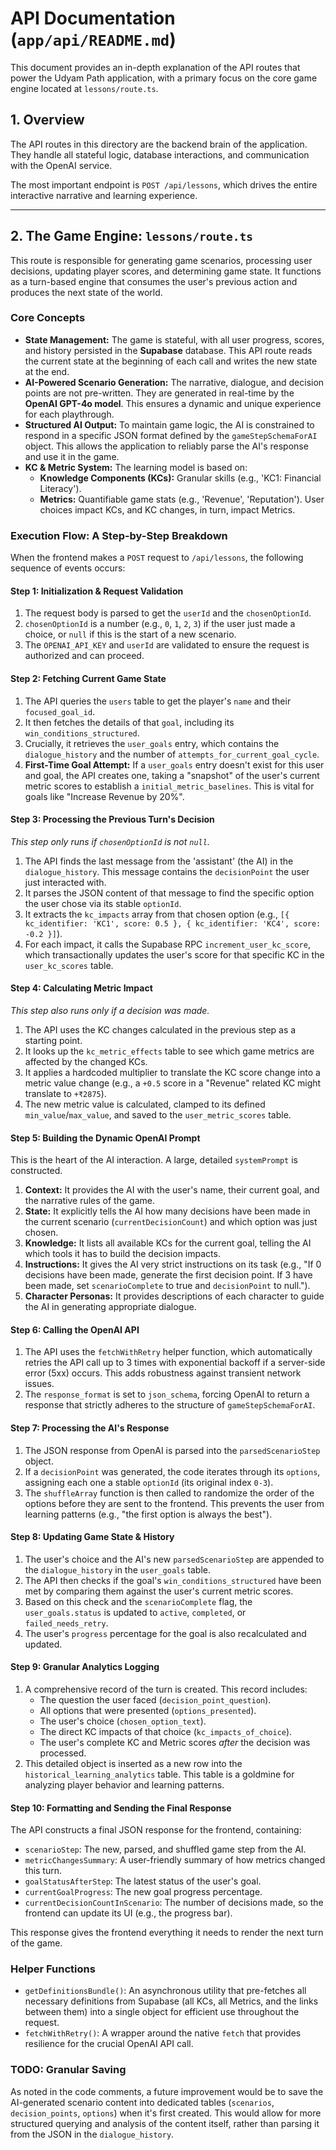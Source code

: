 # API Documentation (`app/api/README.md`)

This document provides an in-depth explanation of the API routes that power the Udyam Path application, with a primary focus on the core game engine located at `lessons/route.ts`.

## 1. Overview

The API routes in this directory are the backend brain of the application. They handle all stateful logic, database interactions, and communication with the OpenAI service.

The most important endpoint is `POST /api/lessons`, which drives the entire interactive narrative and learning experience.

---

## 2. The Game Engine: `lessons/route.ts`

This route is responsible for generating game scenarios, processing user decisions, updating player scores, and determining game state. It functions as a turn-based engine that consumes the user's previous action and produces the next state of the world.

### Core Concepts

*   **State Management:** The game is stateful, with all user progress, scores, and history persisted in the **Supabase** database. This API route reads the current state at the beginning of each call and writes the new state at the end.
*   **AI-Powered Scenario Generation:** The narrative, dialogue, and decision points are not pre-written. They are generated in real-time by the **OpenAI GPT-4o model**. This ensures a dynamic and unique experience for each playthrough.
*   **Structured AI Output:** To maintain game logic, the AI is constrained to respond in a specific JSON format defined by the `gameStepSchemaForAI` object. This allows the application to reliably parse the AI's response and use it in the game.
*   **KC & Metric System:** The learning model is based on:
    *   **Knowledge Components (KCs):** Granular skills (e.g., 'KC1: Financial Literacy').
    *   **Metrics:** Quantifiable game stats (e.g., 'Revenue', 'Reputation').
    User choices impact KCs, and KC changes, in turn, impact Metrics.

### Execution Flow: A Step-by-Step Breakdown

When the frontend makes a `POST` request to `/api/lessons`, the following sequence of events occurs:

#### **Step 1: Initialization & Request Validation**

1.  The request body is parsed to get the `userId` and the `chosenOptionId`.
2.  `chosenOptionId` is a number (e.g., `0`, `1`, `2`, `3`) if the user just made a choice, or `null` if this is the start of a new scenario.
3.  The `OPENAI_API_KEY` and `userId` are validated to ensure the request is authorized and can proceed.

#### **Step 2: Fetching Current Game State**

1.  The API queries the `users` table to get the player's `name` and their `focused_goal_id`.
2.  It then fetches the details of that `goal`, including its `win_conditions_structured`.
3.  Crucially, it retrieves the `user_goals` entry, which contains the `dialogue_history` and the number of `attempts_for_current_goal_cycle`.
4.  **First-Time Goal Attempt:** If a `user_goals` entry doesn't exist for this user and goal, the API creates one, taking a "snapshot" of the user's current metric scores to establish a `initial_metric_baselines`. This is vital for goals like "Increase Revenue by 20%".

#### **Step 3: Processing the Previous Turn's Decision**

*This step only runs if `chosenOptionId` is not `null`.*

1.  The API finds the last message from the 'assistant' (the AI) in the `dialogue_history`. This message contains the `decisionPoint` the user just interacted with.
2.  It parses the JSON content of that message to find the specific option the user chose via its stable `optionId`.
3.  It extracts the `kc_impacts` array from that chosen option (e.g., `[{ kc_identifier: 'KC1', score: 0.5 }, { kc_identifier: 'KC4', score: -0.2 }]`).
4.  For each impact, it calls the Supabase RPC `increment_user_kc_score`, which transactionally updates the user's score for that specific KC in the `user_kc_scores` table.

#### **Step 4: Calculating Metric Impact**

*This step also runs only if a decision was made.*

1.  The API uses the KC changes calculated in the previous step as a starting point.
2.  It looks up the `kc_metric_effects` table to see which game metrics are affected by the changed KCs.
3.  It applies a hardcoded multiplier to translate the KC score change into a metric value change (e.g., a `+0.5` score in a "Revenue" related KC might translate to `+₹2875`).
4.  The new metric value is calculated, clamped to its defined `min_value`/`max_value`, and saved to the `user_metric_scores` table.

#### **Step 5: Building the Dynamic OpenAI Prompt**

This is the heart of the AI interaction. A large, detailed `systemPrompt` is constructed.

1.  **Context:** It provides the AI with the user's name, their current goal, and the narrative rules of the game.
2.  **State:** It explicitly tells the AI how many decisions have been made in the current scenario (`currentDecisionCount`) and which option was just chosen.
3.  **Knowledge:** It lists all available KCs for the current goal, telling the AI which tools it has to build the decision impacts.
4.  **Instructions:** It gives the AI very strict instructions on its task (e.g., "If 0 decisions have been made, generate the first decision point. If 3 have been made, set `scenarioComplete` to true and `decisionPoint` to null.").
5.  **Character Personas:** It provides descriptions of each character to guide the AI in generating appropriate dialogue.

#### **Step 6: Calling the OpenAI API**

1.  The API uses the `fetchWithRetry` helper function, which automatically retries the API call up to 3 times with exponential backoff if a server-side error (5xx) occurs. This adds robustness against transient network issues.
2.  The `response_format` is set to `json_schema`, forcing OpenAI to return a response that strictly adheres to the structure of `gameStepSchemaForAI`.

#### **Step 7: Processing the AI's Response**

1.  The JSON response from OpenAI is parsed into the `parsedScenarioStep` object.
2.  If a `decisionPoint` was generated, the code iterates through its `options`, assigning each one a stable `optionId` (its original index `0-3`).
3.  The `shuffleArray` function is then called to randomize the order of the options before they are sent to the frontend. This prevents the user from learning patterns (e.g., "the first option is always the best").

#### **Step 8: Updating Game State & History**

1.  The user's choice and the AI's new `parsedScenarioStep` are appended to the `dialogue_history` in the `user_goals` table.
2.  The API then checks if the goal's `win_conditions_structured` have been met by comparing them against the user's current metric scores.
3.  Based on this check and the `scenarioComplete` flag, the `user_goals.status` is updated to `active`, `completed`, or `failed_needs_retry`.
4.  The user's `progress` percentage for the goal is also recalculated and updated.

#### **Step 9: Granular Analytics Logging**

1.  A comprehensive record of the turn is created. This record includes:
    *   The question the user faced (`decision_point_question`).
    *   All options that were presented (`options_presented`).
    *   The user's choice (`chosen_option_text`).
    *   The direct KC impacts of that choice (`kc_impacts_of_choice`).
    *   The user's complete KC and Metric scores *after* the decision was processed.
2.  This detailed object is inserted as a new row into the `historical_learning_analytics` table. This table is a goldmine for analyzing player behavior and learning patterns.

#### **Step 10: Formatting and Sending the Final Response**

The API constructs a final JSON response for the frontend, containing:

*   `scenarioStep`: The new, parsed, and shuffled game step from the AI.
*   `metricChangesSummary`: A user-friendly summary of how metrics changed this turn.
*   `goalStatusAfterStep`: The latest status of the user's goal.
*   `currentGoalProgress`: The new goal progress percentage.
*   `currentDecisionCountInScenario`: The number of decisions made, so the frontend can update its UI (e.g., the progress bar).

This response gives the frontend everything it needs to render the next turn of the game.

### Helper Functions

*   `getDefinitionsBundle()`: An asynchronous utility that pre-fetches all necessary definitions from Supabase (all KCs, all Metrics, and the links between them) into a single object for efficient use throughout the request.
*   `fetchWithRetry()`: A wrapper around the native `fetch` that provides resilience for the crucial OpenAI API call.

### TODO: Granular Saving

As noted in the code comments, a future improvement would be to save the AI-generated scenario content into dedicated tables (`scenarios`, `decision_points`, `options`) when it's first created. This would allow for more structured querying and analysis of the content itself, rather than parsing it from the JSON in the `dialogue_history`.